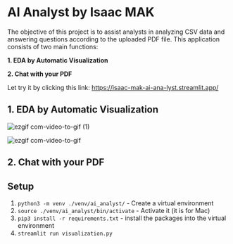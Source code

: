 # AI Analyst by Isaac MAK
The objective of this project is to assist analysts in analyzing CSV data and answering questions according to the uploaded PDF file. 
This application consists of two main functions:

**1. EDA by Automatic Visualization**

**2. Chat with your PDF**

Let try it by clicking this link:
https://isaac-mak-ai-ana-lyst.streamlit.app/

## 1. EDA by Automatic Visualization
![ezgif com-video-to-gif (1)](https://github.com/ccmak514/ai-analyst/assets/101066418/f22ff9ed-cfd2-49a4-987a-6c10af221d63)

![ezgif com-video-to-gif](https://github.com/ccmak514/ai-analyst/assets/101066418/a404434d-198b-49be-a4de-44eb95c0b8ec)


## 2. Chat with your PDF

## Setup
1. `python3 -m venv ./venv/ai_analyst/` - Create a virtual environment
2. `source ./venv/ai_analyst/bin/activate` - Activate it (it is for Mac)
3. `pip3 install -r requirements.txt` - install the packages into the virtual environment
4. `streamlit run visualization.py`


